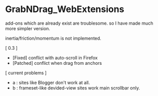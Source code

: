 # GrabNDrag_WebExtensions

add-ons which are already exist are troublesome.
so I have made much more simpler version.

inertia/friction/momentum is not implemented.

[ 0.3 ]

+ [Fixed] conflict with auto-scroll in Firefox
+ [Patched] conflict when drag from anchors

[ current problems ]

+ a : sites like Blogger don't work at all.
+ b : frameset-like devided-view sites work main scrollbar only.
